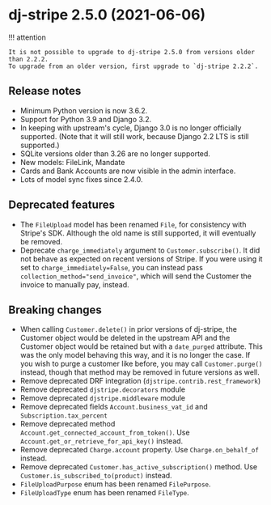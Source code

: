 # dj-stripe 2.5.0 (2021-06-06)

!!! attention

    It is not possible to upgrade to dj-stripe 2.5.0 from versions older than 2.2.2.
    To upgrade from an older version, first upgrade to `dj-stripe 2.2.2`.

## Release notes

-   Minimum Python version is now 3.6.2.
-   Support for Python 3.9 and Django 3.2.
-   In keeping with upstream's cycle, Django 3.0 is no longer officially supported.
    (Note that it will still work, because Django 2.2 LTS is still supported.)
-   SQLite versions older than 3.26 are no longer supported.
-   New models: FileLink, Mandate
-   Cards and Bank Accounts are now visible in the admin interface.
-   Lots of model sync fixes since 2.4.0.

## Deprecated features

-   The `FileUpload` model has been renamed `File`, for consistency with Stripe's SDK.
    Although the old name is still supported, it will eventually be removed.
-   Deprecate `charge_immediately` argument to `Customer.subscribe()`. It did not behave
    as expected on recent versions of Stripe. If you were using it set to
    `charge_immediately=False`, you can instead pass `collection_method="send_invoice"`,
    which will send the Customer the invoice to manually pay, instead.

## Breaking changes

-   When calling `Customer.delete()` in prior versions of dj-stripe, the Customer object
    would be deleted in the upstream API and the Customer object would be retained but
    with a `date_purged` attribute. This was the only model behaving this way, and it is
    no longer the case. If you wish to purge a customer like before, you may call
    `Customer.purge()` instead, though that method may be removed in future versions as
    well.
-   Remove deprecated DRF integration (`djstripe.contrib.rest_framework`)
-   Remove deprecated `djstripe.decorators` module
-   Remove deprecated `djstripe.middleware` module
-   Remove deprecated fields `Account.business_vat_id` and `Subscription.tax_percent`
-   Remove deprecated method `Account.get_connected_account_from_token()`. Use
    `Account.get_or_retrieve_for_api_key()` instead.
-   Remove deprecated `Charge.account` property. Use `Charge.on_behalf_of` instead.
-   Remove deprecated `Customer.has_active_subscription()` method. Use
    `Customer.is_subscribed_to(product)` instead.
-   `FileUploadPurpose` enum has been renamed `FilePurpose`.
-   `FileUploadType` enum has been renamed `FileType`.
